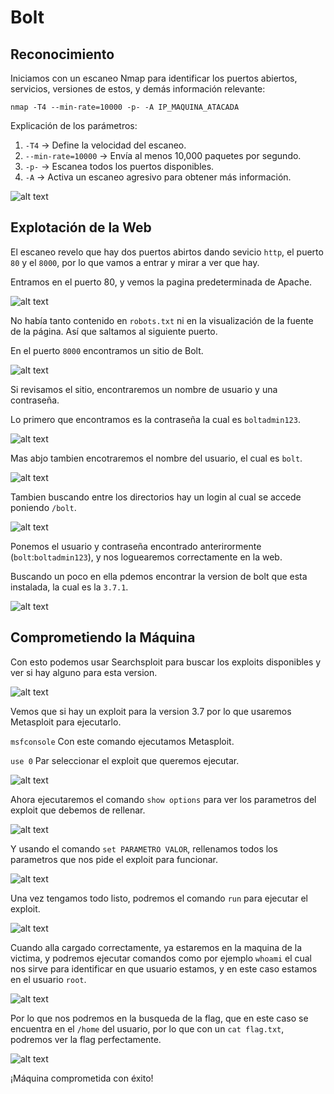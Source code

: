 # Bolt

## Reconocimiento

Iniciamos con un escaneo Nmap para identificar los puertos abiertos, servicios, versiones de estos, y demás información relevante:

`nmap -T4 --min-rate=10000 -p- -A IP_MAQUINA_ATACADA`

Explicación de los parámetros:
1. `-T4` -> Define la velocidad del escaneo.
2. `--min-rate=10000` -> Envía al menos 10,000 paquetes por segundo.
3. `-p-` -> Escanea todos los puertos disponibles.
4. `-A` -> Activa un escaneo agresivo para obtener más información.

![alt text](</assets/2025-02-07 16_35_21-KaliLinux-Hacking - VMware Workstation.png>)

## Explotación de la Web

El escaneo revelo que hay dos puertos abirtos dando sevicio `http`, el puerto `80` y el `8000`, por lo que vamos a entrar y mirar a ver que hay.

Entramos en el puerto 80, y vemos la pagina predeterminada de Apache.

![alt text](</assets/2025-02-07 16_35_54-KaliLinux-Hacking - VMware Workstation.png>)

No había tanto contenido en ``robots.txt`` ni en la visualización de la fuente de la página. Así que saltamos al siguiente puerto.

En el puerto ``8000`` encontramos un sitio de Bolt.

![alt text](</assets/2025-02-07 16_36_14-KaliLinux-Hacking - VMware Workstation.png>)

Si revisamos el sitio, encontraremos un nombre de usuario y una contraseña.

Lo primero que encontramos es la contraseña la cual es `boltadmin123`.

![alt text](</assets/2025-02-07 16_36_59-KaliLinux-Hacking - VMware Workstation.png>)

Mas abjo tambien encotraremos el nombre del usuario, el cual es `bolt`.

![alt text](</assets/2025-02-07 16_37_27-KaliLinux-Hacking - VMware Workstation.png>)

Tambien buscando entre los directorios hay un login al cual se accede poniendo `/bolt`.

![alt text](</assets/2025-02-07 16_38_11-KaliLinux-Hacking - VMware Workstation.png>)

Ponemos el usuario y contraseña encontrado anterirormente (`bolt`:`boltadmin123`), y nos loguearemos correctamente en la web.

Buscando un poco en ella pdemos encontrar la version de bolt que esta instalada, la cual es la `3.7.1`.

![alt text](</assets/2025-02-07 16_40_09-KaliLinux-Hacking - VMware Workstation.png>)

## Comprometiendo la Máquina

Con esto podemos usar Searchsploit para buscar los exploits disponibles y ver si hay alguno para esta version.

![alt text](</assets/2025-02-07 16_40_46-KaliLinux-Hacking - VMware Workstation.png>)

Vemos que si hay un exploit para la version 3.7 por lo que usaremos Metasploit para ejecutarlo.

`msfconsole` Con este comando ejecutamos Metasploit.

`use 0` Par seleccionar el exploit que queremos ejecutar.

![alt text](</assets/2025-02-07 16_42_45-KaliLinux-Hacking - VMware Workstation.png>)

Ahora ejecutaremos el comando `show options` para ver los parametros del exploit que debemos de rellenar.

![alt text](</assets/2025-02-07 16_46_57-KaliLinux-Hacking - VMware Workstation.png>)

Y usando el comando `set PARAMETRO VALOR`, rellenamos todos los parametros que nos pide el exploit para funcionar.

![alt text](</assets/2025-02-07 16_50_54-KaliLinux-Hacking - VMware Workstation.png>)

Una vez tengamos todo listo, podremos el comando `run` para ejecutar el exploit.

![alt text](</assets/2025-02-07 16_51_41-KaliLinux-Hacking - VMware Workstation.png>)

Cuando alla cargado correctamente, ya estaremos en la maquina de la victima, y podremos ejecutar comandos como por ejemplo `whoami` el cual nos sirve para identificar en que usuario estamos, y en este caso estamos en el usuario `root`.

![alt text](</assets/2025-02-07 16_52_46-KaliLinux-Hacking - VMware Workstation.png>)

Por lo que nos podremos en la busqueda de la flag, que en este caso se encuentra en el `/home` del usuario, por lo que con un `cat flag.txt`, podremos ver la flag perfectamente.

![alt text](</assets/2025-02-07 16_55_30-KaliLinux-Hacking - VMware Workstation.png>)

¡Máquina comprometida con éxito!
